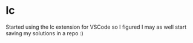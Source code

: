 # lc

Started using the lc extension for VSCode so I figured I may as well start saving my solutions in a repo :)
